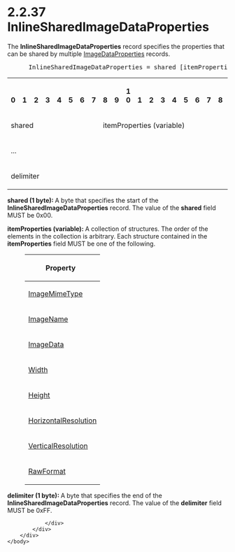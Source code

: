 <html dir="LTR" xmlns:mshelp="http://msdn.microsoft.com/mshelp" xmlns:ddue="http://ddue.schemas.microsoft.com/authoring/2003/5" xmlns:xlink="http://www.w3.org/1999/xlink" xmlns:tool="http://www.microsoft.com/tooltip">
    <head>
        <meta http-equiv="Content-Type" content="text/html; CHARSET=utf-8"></meta>
        <meta name="save" content="history"></meta>
        <title>2.2.37 InlineSharedImageDataProperties</title>
        <xml>
            <mshelp:toctitle title="2.2.37 InlineSharedImageDataProperties"></mshelp:toctitle>
            <mshelp:rltitle title="[MS-RPL]: InlineSharedImageDataProperties"></mshelp:rltitle>
            <mshelp:keyword index="A" term="1b93acb6-ccb8-494f-abe9-797e9d3ab199"></mshelp:keyword>
            <mshelp:attr name="DCSext.ContentType" value="open specification"></mshelp:attr>
            <mshelp:attr name="AssetID" value="1b93acb6-ccb8-494f-abe9-797e9d3ab199"></mshelp:attr>
            <mshelp:attr name="TopicType" value="kbRef"></mshelp:attr>
            <mshelp:attr name="DCSext.Title" value="[MS-RPL]: InlineSharedImageDataProperties" />
        </xml>
    </head>
    <body>
        <div id="header">
            <h1 class="heading">2.2.37 InlineSharedImageDataProperties</h1>
        </div>
        <div id="mainSection">
            <div id="mainBody">
                <div id="allHistory" class="saveHistory"></div>
                <div id="sectionSection0" class="section" name="collapseableSection">
                    

<p>The <b>InlineSharedImageDataProperties</b> record specifies
the properties that can be shared by multiple <a href="aaead105-cdad-4c4e-a8d5-0b48c8b0e882.html">ImageDataProperties</a>
records.           </p>

<dl>
<dd>
<div><pre> InlineSharedImageDataProperties = shared [itemProperties] delimiter
</pre></div>
</dd></dl>

<table>
 <tr>
  <th><p><br>0</p></th>
  <th><p><br>1</p></th>
  <th><p><br>2</p></th>
  <th><p><br>3</p></th>
  <th><p><br>4</p></th>
  <th><p><br>5</p></th>
  <th><p><br>6</p></th>
  <th><p><br>7</p></th>
  <th><p><br>8</p></th>
  <th><p><br>9</p></th>
  <th><p>1<br>0</p></th>
  <th><p><br>1</p></th>
  <th><p><br>2</p></th>
  <th><p><br>3</p></th>
  <th><p><br>4</p></th>
  <th><p><br>5</p></th>
  <th><p><br>6</p></th>
  <th><p><br>7</p></th>
  <th><p><br>8</p></th>
  <th><p><br>9</p></th>
  <th><p>2<br>0</p></th>
  <th><p><br>1</p></th>
  <th><p><br>2</p></th>
  <th><p><br>3</p></th>
  <th><p><br>4</p></th>
  <th><p><br>5</p></th>
  <th><p><br>6</p></th>
  <th><p><br>7</p></th>
  <th><p><br>8</p></th>
  <th><p><br>9</p></th>
  <th><p>3<br>0</p></th>
  <th><p><br>1</p></th>
 </tr>
 <tr>
  <td colspan="8">
  <p>shared</p>
  </td>
  <td colspan="24">
  <p>itemProperties
  (variable)</p>
  </td>
 </tr>
 <tr>
  <td colspan="32">
  <p>...</p>
  </td>
 </tr>
 <tr>
  <td colspan="8">
  <p>delimiter</p>
  </td>
  
 </tr>
</table>

<p><b>shared (1 byte): </b>A byte that specifies the
start of the <b>InlineSharedImageDataProperties</b> record. The value of the <b>shared</b>
field MUST be 0x00.</p>

<p><b>itemProperties (variable): </b>A collection of
structures. The order of the elements in the collection is arbitrary. Each
structure contained in the <b>itemProperties</b> field MUST be one of the
following.</p>

<dl>
<dd>
<table>
 <thead>
  <tr>
   <th>
   <p>Property   </p>
   </th>
  </tr>
 </thead>
 <tr>
  <td>
  <p><a href="c10ed93b-62d4-4900-9fd8-81ab35ada357.html">ImageMimeType</a></p>
  </td>
 </tr>
 <tr>
  <td>
  <p><a href="5ad8565e-515f-458f-8ddd-8e3642a32b56.html">ImageName</a></p>
  </td>
 </tr>
 <tr>
  <td>
  <p><a href="2a8aaaa7-3ccf-4f0a-93c6-d99c73ed40fe.html">ImageData</a></p>
  </td>
 </tr>
 <tr>
  <td>
  <p><a href="c8b60e59-5d3a-4f95-9e2e-fd26420a95e0.html">Width</a></p>
  </td>
 </tr>
 <tr>
  <td>
  <p><a href="df859de5-ddf6-4db4-9e4e-40e37bedaace.html">Height</a></p>
  </td>
 </tr>
 <tr>
  <td>
  <p><a href="22e8bc7e-11b3-45d7-9a06-fe19d35b73f2.html">HorizontalResolution</a></p>
  </td>
 </tr>
 <tr>
  <td>
  <p><a href="352ea4d4-5cf3-418b-9211-51ff3f3c0d62.html">VerticalResolution</a></p>
  </td>
 </tr>
 <tr>
  <td>
  <p><a href="2430b5fb-8784-4723-b508-cf5996da7c9f.html">RawFormat</a></p>
  </td>
 </tr>
</table>
</dd></dl>

<p><b>delimiter (1 byte): </b>A byte that specifies the
end of the <b>InlineSharedImageDataProperties</b> record. The value of the <b>delimiter</b>
field MUST be 0xFF.</p>


                </div>
            </div>
        </div>
    </body>
</html>